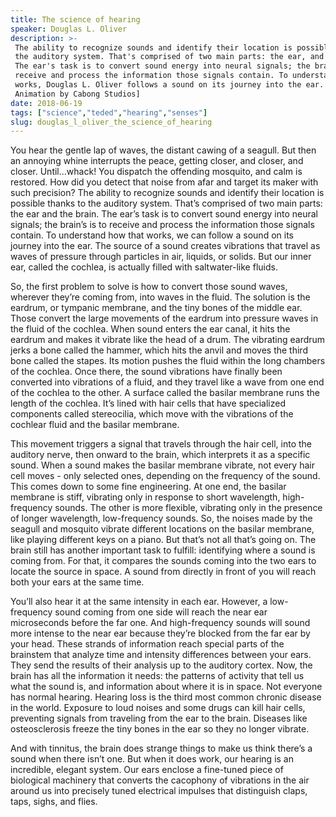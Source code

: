 ```yaml
---
title: The science of hearing
speaker: Douglas L. Oliver
description: >-
 The ability to recognize sounds and identify their location is possible thanks to
 the auditory system. That's comprised of two main parts: the ear, and the brain.
 The ear's task is to convert sound energy into neural signals; the brain's is to
 receive and process the information those signals contain. To understand how that
 works, Douglas L. Oliver follows a sound on its journey into the ear. [TED-Ed
 Animation by Cabong Studios]
date: 2018-06-19
tags: ["science","teded","hearing","senses"]
slug: douglas_l_oliver_the_science_of_hearing
---
```


You hear the gentle lap of waves, the distant cawing of a seagull. But then an annoying
whine interrupts the peace, getting closer, and closer, and closer. Until...whack! You
dispatch the offending mosquito, and calm is restored. How did you detect that noise from
afar and target its maker with such precision? The ability to recognize sounds and
identify their location is possible thanks to the auditory system. That’s comprised of two
main parts: the ear and the brain. The ear’s task is to convert sound energy into neural
signals; the brain’s is to receive and process the information those signals contain. To
understand how that works, we can follow a sound on its journey into the ear. The source
of a sound creates vibrations that travel as waves of pressure through particles in air,
liquids, or solids. But our inner ear, called the cochlea, is actually filled with
saltwater-like fluids.

So, the first problem to solve is how to convert those sound waves, wherever they’re
coming from, into waves in the fluid. The solution is the eardrum, or tympanic membrane,
and the tiny bones of the middle ear. Those convert the large movements of the eardrum
into pressure waves in the fluid of the cochlea. When sound enters the ear canal, it hits
the eardrum and makes it vibrate like the head of a drum. The vibrating eardrum jerks a
bone called the hammer, which hits the anvil and moves the third bone called the stapes.
Its motion pushes the fluid within the long chambers of the cochlea. Once there, the
sound vibrations have finally been converted into vibrations of a fluid, and they travel
like a wave from one end of the cochlea to the other. A surface called the basilar
membrane runs the length of the cochlea. It’s lined with hair cells that have 
specialized components called stereocilia, which move with the vibrations of the cochlear
fluid and the basilar membrane.

This movement triggers a signal that travels through the hair cell, into the auditory
nerve, then onward to the brain, which interprets it as a specific sound. When a sound
makes the basilar membrane vibrate, not every hair cell moves - only selected ones, 
depending on the frequency of the sound. This comes down to some fine engineering. At one
end, the basilar membrane is stiff, vibrating only in response to short wavelength,
high-frequency sounds. The other is more flexible, vibrating only in the presence of
longer wavelength, low-frequency sounds. So, the noises made by the seagull and mosquito
vibrate different locations on the basilar membrane, like playing different keys on a
piano. But that’s not all that’s going on. The brain still has another important task to
fulfill: identifying where a sound is coming from. For that, it compares the sounds 
coming into the two ears to locate the source in space. A sound from directly in front of
you will reach both your ears at the same time.

You’ll also hear it at the same intensity in each ear. However, a low-frequency sound 
coming from one side will reach the near ear microseconds before the far one. And
high-frequency sounds will sound more intense to the near ear because they’re blocked 
from the far ear by your head. These strands of information reach special parts of the
brainstem that analyze time and intensity differences between your ears. They send the
results of their analysis up to the auditory cortex. Now, the brain has all the
information it needs: the patterns of activity that tell us what the sound is, and
information about where it is in space. Not everyone has normal hearing. Hearing loss is
the third most common chronic disease in the world. Exposure to loud noises and some
drugs can kill hair cells, preventing signals from traveling from the ear to the brain.
Diseases like osteosclerosis freeze the tiny bones in the ear so they no longer
vibrate.

And with tinnitus, the brain does strange things to make us think there’s a sound when
there isn’t one. But when it does work, our hearing is an incredible, elegant system. Our
ears enclose a fine-tuned piece of biological machinery that converts the cacophony of
vibrations in the air around us into precisely tuned electrical impulses that distinguish
claps, taps, sighs, and flies.

<!--
ad_duration=0
event="TED-Ed"
external_start_time=0
intro_duration=0
is_subtitle_required="False"
is_talk_featured="False"
language="en"
language_swap="False"
native_language="en"
number_of_related_talks=6
number_of_speakers=1
number_of_subtitled_videos=0
number_of_tags=4
number_of_talk_download_languages=25
number_of_talk_more_resources=0
number_of_talk_recommendations=0
number_of_talks_take_actions=0
post_ad_duration=0
published_timestamp="2018-06-19 18:28:02"
recording_date="2018-06-19"
speaker_is_published=0
speaker_name="Douglas L. Oliver"
talk_name="The science of hearing"
talks_tags=["science","teded","hearing","senses"]
url_photo_talk="https://s3.amazonaws.com/talkstar-photos/uploads/d7f1e715-22ba-4897-95ae-b3aa1b9154c0/ear_textless.jpg"
url_webpage="https://www.ted.com/talks/douglas_l_oliver_the_science_of_hearing"
video_type_name="TED-Ed Original"
-->